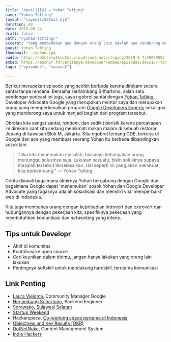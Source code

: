 ```yaml
---
title: "devs[1][6] = Yohan Totting"
name: "Yohan Totting"
layout: "layouts/detail.njk"
duration: 48
date: 2019-09-24
draft: false
path: "/yohan-totting/"
excerpt: "Yang membedakan gue dengan orang lain adalah gue cenderung melawan arus, melakukan yang tidak dilakukan orang lain. Dan gue punya alasan yang kuat kenapa memilih jalur yang berbeda."
guest: Yohan Totting
thumbnail: ./yohan.jpg
audio: https://d3ctxlq1ktw2nl.cloudfront.net/staging/2019-9-7/26999555-44100-2-665eae9fbbeaa.m4a
embed: https://anchor.fm/ceritanya-developer/embed/episodes/devs16--Yohan-Totting-e6csg6/a-aqmfa3
tags: ["episodes", "season2"]

---
```


Berikut merupakan episode yang sedikit berbeda karena direkam secara santai tanpa rencana. Bersama Herlambang Srihartono, salah satu pendengar podcast ini juga, saya ngobrol santai dengan [Yohan Totting](https://twitter.com/tyohan), Developer Advocate Google yang merupakan mentor saya dan merupakan orang yang memperkenalkan program [Google Developers Experts](https://developers.google.com/community/experts) sekaligus yang mendorong saya untuk menjadi bagian dari program tersebut.

Obrolan kita sangat santai, *random*, dan sedikit berisik karena percakapan ini direkam saat kita sedang menikmati makan malam di sebuah restoran Jepang di kawasan Blok M, Jakarta. Kita ngobrol tentang GDE, bekerja di Google dan apa yang membuat seorang Yohan itu berbeda dibandingkan sosok lain.

> "Jika kita menemukan masalah, biasanya kebanyakan orang menunggu solusinya saja. Lakukan sesuatu, bikin solusinya supaya masalah tersebut  terselesaikan. Hal seperti ini yang akan membuat kita berkembang." — Yohan Totting

Cerita diawali bagaimana akhirnya Yohan bergabung dengan Google dan bagaimana Google dapat 'menemukan' sosok Yohan dan Google Developer Advocate yang tugasnya adalah sosialisasi dan memiliki visi 'memperbaiki' web di Indonesia.

Kita juga membahas orang dengan kepribadian introvert dan extrovert dan hubungannya dengan pekerjaan kita, spesifiknya pekerjaan yang membutuhkan komunikasi dan *networking* yang intens.

## Tips untuk Developr

- Aktif di komunitas
- Kontribusi ke open source
- Cari keunikan dalam dirimu, jangan hanya lakukan yang orang lain lakukan
- Pentingnya softskill untuk mendukung hardskill, terutama komunikasi

## Link Penting

- [Laura Vieloma](https://www.linkedin.com/in/laura-vieloma-226913a4/), Community Manager Google
- [Herlambang Srihartono](https://www.instagram.com/herlambang_srihartono/), Backend Engineer
- [Sorowako, Sulawesi Selatan](https://id.wikipedia.org/wiki/Sorowako,_Nuha,_Luwu_Timur)
- [Startup Weekend](http://communities.techstars.com/indonesia/jakarta/startup-weekend)
- Hackerspace, [Co-working space pertama di Indonesia](https://tirto.id/melacak-muasal-coworking-space-di-indonesia-b5UK)
- [Objectives and Key Results (OKR)](https://weekdone.com/resources/objectives-key-results)
- [DotNetNuke](https://www.dnnsoftware.com), Content Management System
- [Indie Hackers](https://www.indiehackers.com)


